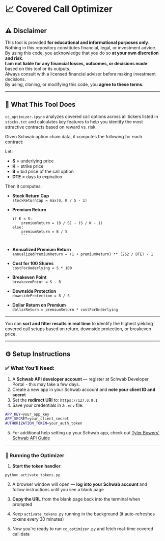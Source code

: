 # 📈 Covered Call Optimizer

## ⚠️ Disclaimer

This tool is provided **for educational and informational purposes only**.  
Nothing in this repository constitutes financial, legal, or investment advice.  
By using this code, you acknowledge that you do so **at your own discretion and risk**.  
**I am not liable for any financial losses, outcomes, or decisions made** based on this tool or its outputs.  
Always consult with a licensed financial advisor before making investment decisions.  
By using, cloning, or modifying this code, you **agree to these terms**.

---

## 🧠 What This Tool Does

`cc_optimizer.ipynb` analyzes covered call options across all tickers listed in `stocks.txt` and calculates key features to help you identify the most attractive contracts based on reward vs. risk.

Given Schwab option chain data, it computes the following for each contract:

Let:

- **S** = underlying price  
- **K** = strike price  
- **B** = bid price of the call option  
- **DTE** = days to expiration  

Then it computes:

- **Stock Return Cap**  
  `stockReturnCap = max(0, K / S - 1)`

- **Premium Return**  
    ```
    if K < S:
        premiumReturn = (B / S) - (S / K - 1)
    else:
        premiumReturn = B / S
        ```


- **Annualized Premium Return**  
`annualizedPremiumReturn = (1 + premiumReturn) ** (252 / DTE) - 1`

- **Cost for 100 Shares**  
`costForUnderlying = S * 100`

- **Breakeven Point**  
`breakevenPoint = S - B`

- **Downside Protection**  
`downsideProtection = B / S`

- **Dollar Return on Premium**  
`dollarReturn = premiumReturn * costForUnderlying`

---

You can **sort and filter results in real time** to identify the highest yielding covered call setups based on return, downside protection, or breakeven price.

---

## ⚙️ Setup Instructions

### ✅ What You’ll Need:

1. A **Schwab API developer account** — register at Schwab Developer Portal - this may take a few days.
2. Create a new app in your Schwab account and **note your client ID and secret**
3. Set the **redirect URI** to: `https://127.0.0.1`
4. Save your credentials in a `.env` file:
  ```bash
  APP_KEY=your_app_key
  APP_SECRET=your_client_secret
  AUTHORIZATION_TOKEN=your_auth_token
  ```
5. For additional help setting up your Schwab app, check out [Tyler Bowers' Schwab API Guide](https://github.com/tylerebowers/Schwabdev)

---

### 🚀 Running the Optimizer

1. **Start the token handler**:
  ```
  python activate_tokens.py
  ```

2. A browser window will open — **log into your Schwab account** and follow instructions until you see a blank page

3. **Copy the URL** from the blank page back into the terminal when prompted

4. Keep `activate_tokens.py` running in the background (it auto-refreshes tokens every 30 minutes)

5. Now you're ready to run `cc_optimizer.py` and fetch real-time covered call data
